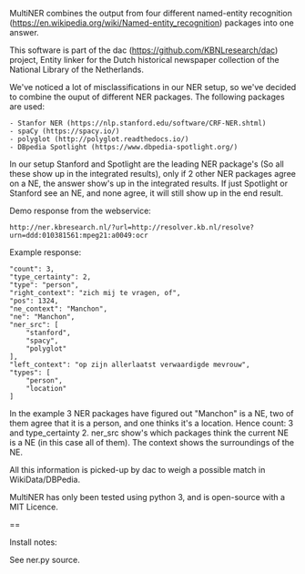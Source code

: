 MultiNER combines the output from four different named-entity recognition (https://en.wikipedia.org/wiki/Named-entity_recognition) packages into one answer.

This software is part of the dac (https://github.com/KBNLresearch/dac) project,
Entity linker for the Dutch historical newspaper collection of the National Library of the Netherlands.

We've noticed a lot of misclassifications in our NER setup, so we've decided to combine the ouput of different NER packages.
The following packages are used:

    - Stanfor NER (https://nlp.stanford.edu/software/CRF-NER.shtml)
    - spaCy (https://spacy.io/)
    - polyglot (http://polyglot.readthedocs.io/)
    - DBpedia Spotlight (https://www.dbpedia-spotlight.org/)

In our setup Stanford and Spotlight are the leading NER package's (So all these show up in the integrated results), only if 2 other NER packages agree on a NE, the answer show's up in the integrated results. If just Spotlight or Stanford see an NE, and none agree, it will still show up in the end result.

Demo response from the webservice:

    http://ner.kbresearch.nl/?url=http://resolver.kb.nl/resolve?urn=ddd:010381561:mpeg21:a0049:ocr

Example response:

    "count": 3,
    "type_certainty": 2,
    "type": "person",
    "right_context": "zich mij te vragen, of",
    "pos": 1324,
    "ne_context": "Manchon",
    "ne": "Manchon",
    "ner_src": [
        "stanford",
        "spacy",
        "polyglot"
    ],
    "left_context": "op zijn allerlaatst verwaardigde mevrouw",
    "types": [
        "person",
        "location"
    ]

In the example 3 NER packages have figured out "Manchon" is a NE,
two of them agree that it is a person, and one thinks it's a location.
Hence count: 3 and type_certainty 2. ner_src show's which packages think the current NE is a NE (in this case all of them).
The context shows the surroundings of the NE.

All this information is picked-up by dac to weigh a possible match in WikiData/DBPedia.

MultiNER has only been tested using python 3, and is open-source with a MIT Licence.

==

Install notes:

See ner.py source.
